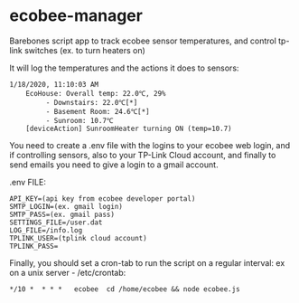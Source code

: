 # ecobee-manager
Barebones script app to track ecobee sensor temperatures, and control tp-link switches (ex. to turn heaters on)

It will log the temperatures and the actions it does to sensors:
```
1/18/2020, 11:10:03 AM
	EcoHouse: Overall temp: 22.0℃, 29%
		 - Downstairs: 22.0℃[*]
		 - Basement Room: 24.6℃[*]
		 - Sunroom: 10.7℃
	[deviceAction] SunroomHeater turning ON (temp=10.7)
```
You need to create a .env file with the logins to your ecobee web login, and if controlling sensors, also to your TP-Link Cloud account, and finally to send emails you need to give a login to a gmail account.

.env FILE:
```
API_KEY=(api key from ecobee developer portal)
SMTP_LOGIN=(ex. gmail login)
SMTP_PASS=(ex. gmail pass)
SETTINGS_FILE=/user.dat
LOG_FILE=/info.log
TPLINK_USER=(tplink cloud account)
TPLINK_PASS=
```
Finally, you should set a cron-tab to run the script on a regular interval:
ex on a unix server - /etc/crontab:
```
*/10 *  * * *   ecobee  cd /home/ecobee && node ecobee.js
```

